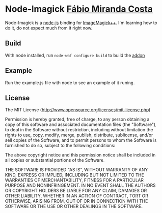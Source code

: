 Node-Imagick [Fábio Miranda Costa](http://meiocodigo.com/)
==========================================================

Node-Imagick is a [node-js](http://github.com/joyent/node) binding for [ImageMagick++](http://www.imagemagick.org/).
I'm learning how to do it, do not expect much from it right now.

Build
-----

With node installed, run `node-waf configure build` to build the [addon](http://nodejs.org/docs/v0.4.3/api/addons.html)

Example
-------

Run the example.js file with node to see an example of it runing.

License
-------

The MIT License (http://www.opensource.org/licenses/mit-license.php)

Permission is hereby granted, free of charge, to any person
obtaining a copy of this software and associated documentation
files (the "Software"), to deal in the Software without
restriction, including without limitation the rights to use,
copy, modify, merge, publish, distribute, sublicense, and/or sell
copies of the Software, and to permit persons to whom the
Software is furnished to do so, subject to the following
conditions:

The above copyright notice and this permission notice shall be
included in all copies or substantial portions of the Software.

THE SOFTWARE IS PROVIDED "AS IS", WITHOUT WARRANTY OF ANY KIND,
EXPRESS OR IMPLIED, INCLUDING BUT NOT LIMITED TO THE WARRANTIES
OF MERCHANTABILITY, FITNESS FOR A PARTICULAR PURPOSE AND
NONINFRINGEMENT. IN NO EVENT SHALL THE AUTHORS OR COPYRIGHT
HOLDERS BE LIABLE FOR ANY CLAIM, DAMAGES OR OTHER LIABILITY,
WHETHER IN AN ACTION OF CONTRACT, TORT OR OTHERWISE, ARISING
FROM, OUT OF OR IN CONNECTION WITH THE SOFTWARE OR THE USE OR
OTHER DEALINGS IN THE SOFTWARE.
